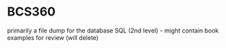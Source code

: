 # BCS360
primarily a file dump for the database SQL (2nd level) - might contain book examples for review (will delete)
